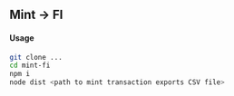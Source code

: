 ## Mint -> FI

#### Usage

```sh
git clone ...
cd mint-fi
npm i
node dist <path to mint transaction exports CSV file>
```
